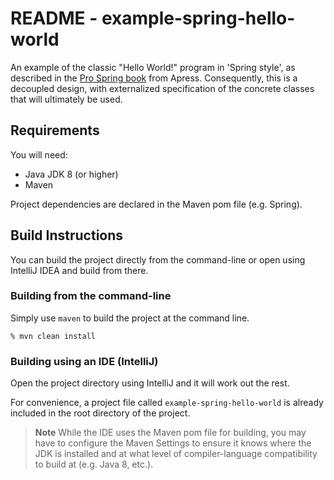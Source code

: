 # README - example-spring-hello-world
An example of the classic "Hello World!" program in 'Spring style', as described in the [Pro Spring book](https://link.springer.com/book/10.1007/978-1-4302-0506-7) from Apress. Consequently, this is a decoupled design, with externalized specification of the concrete classes that will ultimately be used.
## Requirements

You will need:
*   Java JDK 8 (or higher)
*   Maven


Project  dependencies are declared in the Maven pom file (e.g. Spring). 


## Build Instructions
You can build the project directly from the command-line or open using IntelliJ IDEA and build from there.

### Building from the command-line
Simply use `maven` to build the project at the command line. 

    % mvn clean install




### Building using an IDE (IntelliJ)
Open the project directory using IntelliJ and it will work out the rest. 

For convenience, a project file called `example-spring-hello-world` is already included in the root directory of the project. 

> **Note** 
> While the IDE uses the Maven pom file for building, you may have to configure the Maven Settings to ensure it knows where the JDK is installed and at what level of compiler-language compatibility to build at (e.g. Java 8, etc.).


